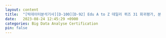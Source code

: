 ```yaml
---
layout: content
title:  "[빅데이터분석기사][D-100][D-92] Edu A to Z 데일리 퀴즈 31 회귀평가, 분류평가1/2(/) 오답"
date:   2023-08-24 12:45:29 +0900
categories: Big Data Analyse Certification
pin: false
---
```



